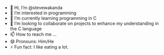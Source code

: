 - 👋 Hi, I’m @stevewakanda
- 👀 I’m interested in programming
- 🌱 I’m currently learning programming in C
- 💞️ I’m looking to collaborate on projects to enhance my understanding in the C language
- 📫 How to reach me ...
- 😄 Pronouns: Him/He
- ⚡ Fun fact: I like eating a lot. 

<!---
stevewakanda/stevewakanda is a ✨ special ✨ repository because its `README.md` (this file) appears on your GitHub profile.
You can click the Preview link to take a look at your changes.
--->
